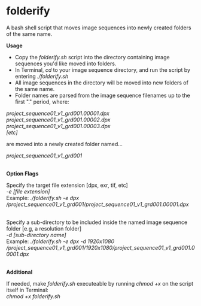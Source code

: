 # folderify
A bash shell script that moves image sequences into newly created folders of the same name.

**Usage**
- Copy the *folderify.sh* script into the directory containing image sequences you'd like moved into folders.<br/>
- In Terminal, *cd* to your image sequence directory, and run the script by entering *./folderify.sh*
- All image sequences in the directory will be moved into new folders of the same name.
- Folder names are parsed from the image sequence filenames up to the first "." period, where:

*project_sequence01_v1_grd001.00001.dpx*<br/>
*project_sequence01_v1_grd001.00002.dpx*<br/>
*project_sequence01_v1_grd001.00003.dpx*<br/>
*[etc]*

are moved into a newly created folder named... 

*project_sequence01_v1_grd001*<br/><br/>

**Option Flags**

Specify the target file extension [dpx, exr, tif, etc]<br/>
*-e [file extension]*<br/>
Example: *./folderify.sh -e dpx*
*/project_sequence01_v1_grd001/project_sequence01_v1_grd001.00001.dpx*<br/><br/>

Specify a sub-directory to be included inside the named image sequence folder [e.g, a resolution folder]<br/>
*-d [sub-directory name]*<br/>
Example: *./folderify.sh -e dpx -d 1920x1080*<br/>
*/project_sequence01_v1_grd001/1920x1080/project_sequence01_v1_grd001.00001.dpx*<br/><br/>

**Additional**

If needed, make *folderify.sh* executeable by running *chmod +x* on the script itself in Terminal:<br/>
*chmod +x folderify.sh* 